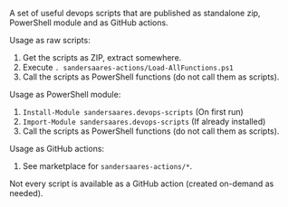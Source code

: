A set of useful devops scripts that are published as standalone zip, PowerShell module and as GitHub actions.

Usage as raw scripts:

1. Get the scripts as ZIP, extract somewhere.
1. Execute `. sandersaares-actions/Load-AllFunctions.ps1`
1. Call the scripts as PowerShell functions (do not call them as scripts).

Usage as PowerShell module:

1. `Install-Module sandersaares.devops-scripts` (On first run)
1. `Import-Module sandersaares.devops-scripts` (If already installed)
1. Call the scripts as PowerShell functions (do not call them as scripts).

Usage as GitHub actions:

1. See marketplace for `sandersaares-actions/*`.

Not every script is available as a GitHub action (created on-demand as needed).
